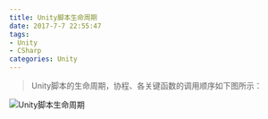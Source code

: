 ```yaml
---
title: Unity脚本生命周期
date: 2017-7-7 22:55:47
tags: 
- Unity
- CSharp
categories: Unity
---
```


> Unity脚本的生命周期，协程、各关键函数的调用顺序如下图所示：

<!-- more -->

![Unity脚本生命周期](/images/20170707_monobehaviour_flowchart.svg)